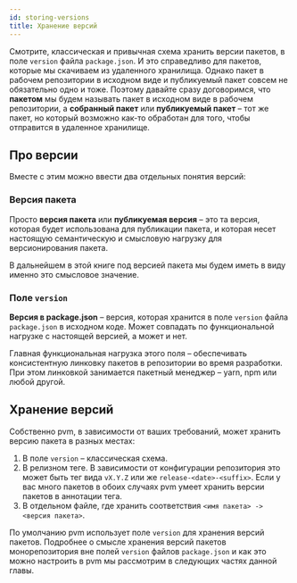 ```yaml
---
id: storing-versions
title: Хранение версий
---
```


Смотрите, классическая и привычная схема хранить версии пакетов, в поле `version` файла `package.json`. 
И это справедливо для пакетов, которые мы скачиваем из удаленного хранилища.
Однако пакет в рабочем репозитории в исходном виде и публикуемый пакет совсем не обязательно одно и тоже.
Поэтому давайте сразу договоримся, что **пакетом** мы будем называть пакет в исходном виде в рабочем репозитории,
а **собранный пакет** или **публикуемый пакет** – тот же пакет, но который возможно как-то обработан для того, чтобы отправится в удаленное хранилище.

## Про версии

Вместе с этим можно ввести два отдельных понятия версий:

### Версия пакета

Просто **версия пакета** или **публикуемая версия** – это та версия,
которая будет использована для публикации пакета, и которая несет настоящую семантическую и смысловую нагрузку для версионирования пакета.

В дальнейшем в этой книге под версией пакета мы будем иметь в виду именно это смысловое значение.

### Поле `version`

**Версия в package.json** – версия, которая хранится в поле `version` файла `package.json` в исходном коде.
Может совпадать по функциональной нагрузке с настоящей версией, а может и нет.

Главная функциональная нагрузка этого поля – обеспечивать консистентную линковку пакетов в репозитории во время разработки. 
При этом линковкой занимается пакетный менеджер – yarn, npm или любой другой.

## Хранение версий

Собственно pvm, в зависимости от ваших требований, может хранить версию пакета в разных местах:

1. В поле `version` – классическая схема.
1. В релизном теге. В зависимости от конфигурации репозитория это может быть тег вида `vX.Y.Z` или же `release-<date>-<suffix>`. Если у вас много пакетов в обоих случаях pvm умеет хранить версии пакетов в аннотации тега.
1. В отдельном файле, где хранить соответствия `<имя пакета> -> <версия пакета>`.

По умолчанию pvm использует поле `version` для хранения версий пакетов.
Подробнее о смысле хранения версий пакетов монорепозитория вне полей `version` файлов `package.json` и как это можно настроить в pvm
мы рассмотрим в следующих частях данной главы.
